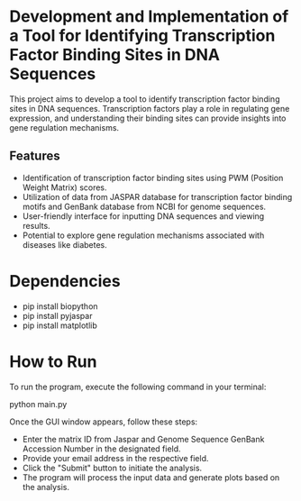 # Development and Implementation of a Tool for Identifying Transcription Factor Binding Sites in DNA Sequences

This project aims to develop a tool to identify transcription factor binding sites in DNA sequences. 
Transcription factors play a role in regulating gene expression, and understanding their binding sites can provide insights into gene regulation mechanisms.

## Features
- Identification of transcription factor binding sites using PWM (Position Weight Matrix) scores.
- Utilization of data from JASPAR database for transcription factor binding motifs and GenBank database from NCBI for genome sequences.
- User-friendly interface for inputting DNA sequences and viewing results.
- Potential to explore gene regulation mechanisms associated with diseases like diabetes.

# Dependencies
- pip install biopython
- pip install pyjaspar
- pip install matplotlib

# How to Run

To run the program, execute the following command in your terminal:

python main.py

Once the GUI window appears, follow these steps:

- Enter the matrix ID from Jaspar and Genome Sequence GenBank Accession Number in the designated field.
- Provide your email address in the respective field.
- Click the "Submit" button to initiate the analysis.
- The program will process the input data and generate plots based on the analysis.

